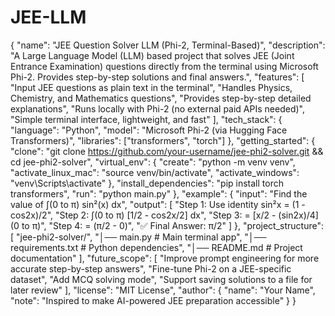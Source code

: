 # JEE-LLM

{
  "name": "JEE Question Solver LLM (Phi-2, Terminal-Based)",
  "description": "A Large Language Model (LLM) based project that solves JEE (Joint Entrance Examination) questions directly from the terminal using Microsoft Phi-2. Provides step-by-step solutions and final answers.",
  "features": [
    "Input JEE questions as plain text in the terminal",
    "Handles Physics, Chemistry, and Mathematics questions",
    "Provides step-by-step detailed explanations",
    "Runs locally with Phi-2 (no external paid APIs needed)",
    "Simple terminal interface, lightweight, and fast"
  ],
  "tech_stack": {
    "language": "Python",
    "model": "Microsoft Phi-2 (via Hugging Face Transformers)",
    "libraries": ["transformers", "torch"]
  },
  "getting_started": {
    "clone": "git clone https://github.com/your-username/jee-phi2-solver.git && cd jee-phi2-solver",
    "virtual_env": {
      "create": "python -m venv venv",
      "activate_linux_mac": "source venv/bin/activate",
      "activate_windows": "venv\\Scripts\\activate"
    },
    "install_dependencies": "pip install torch transformers",
    "run": "python main.py"
  },
  "example": {
    "input": "Find the value of ∫(0 to π) sin²(x) dx",
    "output": [
      "Step 1: Use identity sin²x = (1 - cos2x)/2",
      "Step 2: ∫(0 to π) [1/2 - cos2x/2] dx",
      "Step 3: = [x/2 - (sin2x)/4] (0 to π)",
      "Step 4: = (π/2 - 0)",
      "✅ Final Answer: π/2"
    ]
  },
  "project_structure": [
    "jee-phi2-solver/",
    "│── main.py          # Main terminal app",
    "│── requirements.txt # Python dependencies",
    "│── README.md        # Project documentation"
  ],
  "future_scope": [
    "Improve prompt engineering for more accurate step-by-step answers",
    "Fine-tune Phi-2 on a JEE-specific dataset",
    "Add MCQ solving mode",
    "Support saving solutions to a file for later review"
  ],
  "license": "MIT License",
  "author": {
    "name": "Your Name",
    "note": "Inspired to make AI-powered JEE preparation accessible"
  }
}
